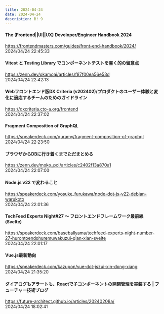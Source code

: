 ```yaml
---
title: 2024-04-24
date: 2024-04-24
description: B! 9
---
```


#### The (Frontend||UI||UX) Developer/Engineer Handbook 2024
https://frontendmasters.com/guides/front-end-handbook/2024/<br>
2024/04/24 22:45:33<br>


#### Vitest と Testing Library でコンポーネントテストを書く的の留意点
https://zenn.dev/okamoai/articles/f87f00ea56e53d<br>
2024/04/24 22:42:13<br>


#### Webフロントエンド版DX Criteria (v202402)/プロダクトのユーザー体験と変化に適応するチームのためのガイドライン
https://dxcriteria.cto-a.org/frontend<br>
2024/04/24 22:37:02<br>


#### Fragment Composition of GraphQL
https://speakerdeck.com/quramy/fragment-composition-of-graphql<br>
2024/04/24 22:23:50<br>


#### ブラウザからDBに行き着くまでただまとめる
https://zenn.dev/moko_poi/articles/c2402f13a870a1<br>
2024/04/24 22:07:00<br>


#### Node.js v22 で変わること
https://speakerdeck.com/yosuke_furukawa/node-dot-js-v22-debian-warukoto<br>
2024/04/24 22:01:36<br>


#### TechFeed Experts Night#27 〜 フロントエンドフレームワーク最前線 (Svelte)
https://speakerdeck.com/baseballyama/techfeed-experts-night-number-27-hurontoendohuremuwakuzui-qian-xian-svelte<br>
2024/04/24 22:01:17<br>


#### Vue.js最新動向
https://speakerdeck.com/kazupon/vue-dot-jszui-xin-dong-xiang<br>
2024/04/24 21:35:20<br>


#### ダイアログもアラートも、Reactで子コンポーネントの開閉管理を実装する | フューチャー技術ブログ
https://future-architect.github.io/articles/20240208a/<br>
2024/04/24 18:02:41<br>


